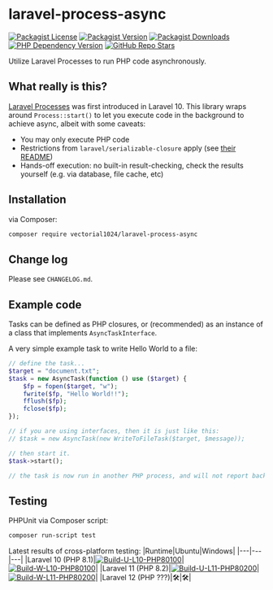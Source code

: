 # laravel-process-async
[![Packagist License][packagist-license-image]][packagist-url]
[![Packagist Version][packagist-version-image]][packagist-url]
[![Packagist Downloads][packagist-downloads-image]][packagist-stats-url]
[![PHP Dependency Version][php-version-image]][packagist-url]
[![GitHub Repo Stars][github-stars-image]][github-repo-url]

Utilize Laravel Processes to run PHP code asynchronously.

## What really is this?
[Laravel Processes](https://laravel.com/docs/10.x/processes) was first introduced in Laravel 10. This library wraps around `Process::start()` to let you execute code in the background to achieve async, albeit with some caveats:
- You may only execute PHP code
- Restrictions from `laravel/serializable-closure` apply (see [their README](https://github.com/laravel/serializable-closure))
- Hands-off execution: no built-in result-checking, check the results yourself (e.g. via database, file cache, etc)

## Installation
via Composer:

```sh
composer require vectorial1024/laravel-process-async
```

## Change log
Please see `CHANGELOG.md`.

## Example code
Tasks can be defined as PHP closures, or (recommended) as an instance of a class that implements `AsyncTaskInterface`.

A very simple example task to write Hello World to a file:

```php
// define the task...
$target = "document.txt";
$task = new AsyncTask(function () use ($target) {
    $fp = fopen($target, "w");
    fwrite($fp, "Hello World!!");
    fflush($fp);
    fclose($fp);
});

// if you are using interfaces, then it is just like this:
// $task = new AsyncTask(new WriteToFileTask($target, $message));

// then start it.
$task->start();

// the task is now run in another PHP process, and will not report back to this PHP process.
```

## Testing
PHPUnit via Composer script:
```sh
composer run-script test
```

Latest results of cross-platform testing:
|Runtime|Ubuntu|Windows|
|---|---|---|
|Laravel 10 (PHP 8.1)|[![Build-U-L10-PHP80100][build-u-l10-php80100-image]][build-u-l10-php80100-url]|[![Build-W-L10-PHP80100][build-w-l10-php80100-image]][build-u-l10-php80100-url]|
|Laravel 11 (PHP 8.2)|[![Build-U-L11-PHP80200][build-u-l11-php80200-image]][build-u-l11-php80200-url]|[![Build-W-L11-PHP80200][build-w-l11-php80200-image]][build-w-l11-php80200-url]|
|Laravel 12 (PHP ???)|🛠️|🛠️|

[packagist-url]: https://packagist.org/packages/vectorial1024/laravel-process-async
[packagist-stats-url]: https://packagist.org/packages/vectorial1024/laravel-process-async/stats
[github-repo-url]: https://github.com/Vectorial1024/laravel-process-async

[build-u-l10-php80100-url]: https://github.com/Vectorial1024/laravel-process-async/actions/workflows/ubuntu_l10.yml
[build-u-l10-php80100-image]: https://img.shields.io/github/actions/workflow/status/Vectorial1024/laravel-process-async/ubuntu_l10.yml?style=plastic
[build-u-l11-php80200-url]: https://github.com/Vectorial1024/laravel-process-async/actions/workflows/ubuntu_l11.yml
[build-u-l11-php80200-image]: https://img.shields.io/github/actions/workflow/status/Vectorial1024/laravel-process-async/ubuntu_l11.yml?style=plastic

[build-w-l10-php80100-url]: https://github.com/Vectorial1024/laravel-process-async/actions/workflows/windows_l10.yml
[build-w-l10-php80100-image]: https://img.shields.io/github/actions/workflow/status/Vectorial1024/laravel-process-async/windows_l10.yml?style=plastic
[build-w-l11-php80200-url]: https://github.com/Vectorial1024/laravel-process-async/actions/workflows/windows_l11.yml
[build-w-l11-php80200-image]: https://img.shields.io/github/actions/workflow/status/Vectorial1024/laravel-process-async/windows_l11.yml?style=plastic

[packagist-license-image]: https://img.shields.io/packagist/l/vectorial1024/laravel-process-async?style=plastic
[packagist-version-image]: https://img.shields.io/packagist/v/vectorial1024/laravel-process-async?style=plastic
[packagist-downloads-image]: https://img.shields.io/packagist/dm/vectorial1024/laravel-process-async?style=plastic
[php-version-image]: https://img.shields.io/packagist/dependency-v/vectorial1024/laravel-process-async/php?style=plastic&label=PHP
[github-stars-image]: https://img.shields.io/github/stars/vectorial1024/laravel-process-async
